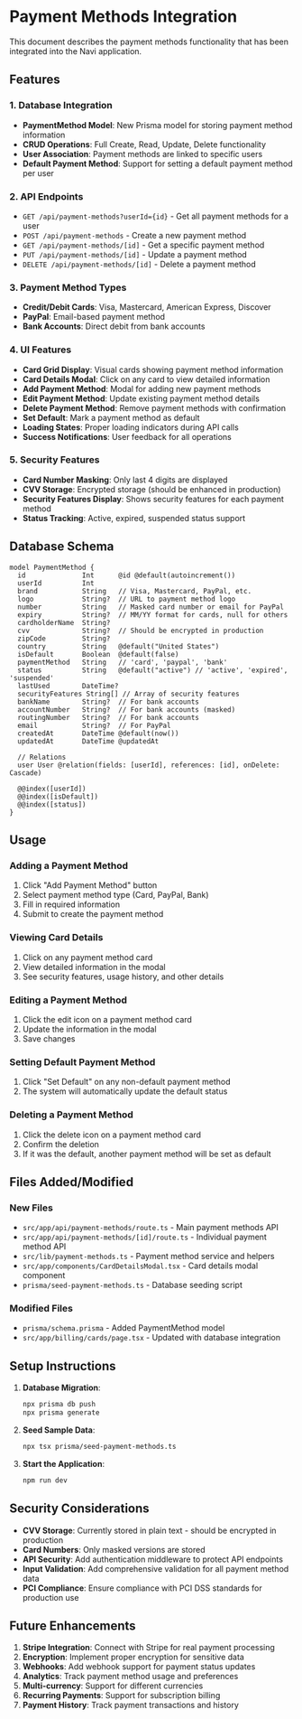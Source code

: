 # Payment Methods Integration

This document describes the payment methods functionality that has been integrated into the Navi application.

## Features

### 1. Database Integration
- **PaymentMethod Model**: New Prisma model for storing payment method information
- **CRUD Operations**: Full Create, Read, Update, Delete functionality
- **User Association**: Payment methods are linked to specific users
- **Default Payment Method**: Support for setting a default payment method per user

### 2. API Endpoints
- `GET /api/payment-methods?userId={id}` - Get all payment methods for a user
- `POST /api/payment-methods` - Create a new payment method
- `GET /api/payment-methods/[id]` - Get a specific payment method
- `PUT /api/payment-methods/[id]` - Update a payment method
- `DELETE /api/payment-methods/[id]` - Delete a payment method

### 3. Payment Method Types
- **Credit/Debit Cards**: Visa, Mastercard, American Express, Discover
- **PayPal**: Email-based payment method
- **Bank Accounts**: Direct debit from bank accounts

### 4. UI Features
- **Card Grid Display**: Visual cards showing payment method information
- **Card Details Modal**: Click on any card to view detailed information
- **Add Payment Method**: Modal for adding new payment methods
- **Edit Payment Method**: Update existing payment method details
- **Delete Payment Method**: Remove payment methods with confirmation
- **Set Default**: Mark a payment method as default
- **Loading States**: Proper loading indicators during API calls
- **Success Notifications**: User feedback for all operations

### 5. Security Features
- **Card Number Masking**: Only last 4 digits are displayed
- **CVV Storage**: Encrypted storage (should be enhanced in production)
- **Security Features Display**: Shows security features for each payment method
- **Status Tracking**: Active, expired, suspended status support

## Database Schema

```prisma
model PaymentMethod {
  id              Int      @id @default(autoincrement())
  userId          Int
  brand           String   // Visa, Mastercard, PayPal, etc.
  logo            String?  // URL to payment method logo
  number          String   // Masked card number or email for PayPal
  expiry          String?  // MM/YY format for cards, null for others
  cardholderName  String?
  cvv             String?  // Should be encrypted in production
  zipCode         String?
  country         String   @default("United States")
  isDefault       Boolean  @default(false)
  paymentMethod   String   // 'card', 'paypal', 'bank'
  status          String   @default("active") // 'active', 'expired', 'suspended'
  lastUsed        DateTime?
  securityFeatures String[] // Array of security features
  bankName        String?  // For bank accounts
  accountNumber   String?  // For bank accounts (masked)
  routingNumber   String?  // For bank accounts
  email           String?  // For PayPal
  createdAt       DateTime @default(now())
  updatedAt       DateTime @updatedAt

  // Relations
  user User @relation(fields: [userId], references: [id], onDelete: Cascade)

  @@index([userId])
  @@index([isDefault])
  @@index([status])
}
```

## Usage

### Adding a Payment Method
1. Click "Add Payment Method" button
2. Select payment method type (Card, PayPal, Bank)
3. Fill in required information
4. Submit to create the payment method

### Viewing Card Details
1. Click on any payment method card
2. View detailed information in the modal
3. See security features, usage history, and other details

### Editing a Payment Method
1. Click the edit icon on a payment method card
2. Update the information in the modal
3. Save changes

### Setting Default Payment Method
1. Click "Set Default" on any non-default payment method
2. The system will automatically update the default status

### Deleting a Payment Method
1. Click the delete icon on a payment method card
2. Confirm the deletion
3. If it was the default, another payment method will be set as default

## Files Added/Modified

### New Files
- `src/app/api/payment-methods/route.ts` - Main payment methods API
- `src/app/api/payment-methods/[id]/route.ts` - Individual payment method API
- `src/lib/payment-methods.ts` - Payment method service and helpers
- `src/app/components/CardDetailsModal.tsx` - Card details modal component
- `prisma/seed-payment-methods.ts` - Database seeding script

### Modified Files
- `prisma/schema.prisma` - Added PaymentMethod model
- `src/app/billing/cards/page.tsx` - Updated with database integration

## Setup Instructions

1. **Database Migration**:
   ```bash
   npx prisma db push
   npx prisma generate
   ```

2. **Seed Sample Data**:
   ```bash
   npx tsx prisma/seed-payment-methods.ts
   ```

3. **Start the Application**:
   ```bash
   npm run dev
   ```

## Security Considerations

- **CVV Storage**: Currently stored in plain text - should be encrypted in production
- **Card Numbers**: Only masked versions are stored
- **API Security**: Add authentication middleware to protect API endpoints
- **Input Validation**: Add comprehensive validation for all payment method data
- **PCI Compliance**: Ensure compliance with PCI DSS standards for production use

## Future Enhancements

1. **Stripe Integration**: Connect with Stripe for real payment processing
2. **Encryption**: Implement proper encryption for sensitive data
3. **Webhooks**: Add webhook support for payment status updates
4. **Analytics**: Track payment method usage and preferences
5. **Multi-currency**: Support for different currencies
6. **Recurring Payments**: Support for subscription billing
7. **Payment History**: Track payment transactions and history 